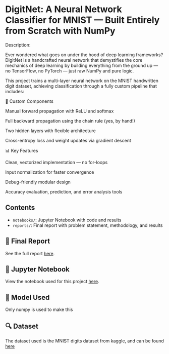 # DigitNet: A Neural Network Classifier for MNIST — Built Entirely from Scratch with NumPy

Description:

Ever wondered what goes on under the hood of deep learning frameworks? DigitNet is a handcrafted neural network that demystifies the core mechanics of deep learning by building everything from the ground up — no TensorFlow, no PyTorch — just raw NumPy and pure logic.

This project trains a multi-layer neural network on the MNIST handwritten digit dataset, achieving classification through a fully custom pipeline that includes:

🔧 Custom Components

Manual forward propagation with ReLU and softmax

Full backward propagation using the chain rule (yes, by hand!)

Two hidden layers with flexible architecture

Cross-entropy loss and weight updates via gradient descent

📊 Key Features

Clean, vectorized implementation — no for-loops

Input normalization for faster convergence

Debug-friendly modular design

Accuracy evaluation, prediction, and error analysis tools

## Contents
- `notebooks/`: Jupyter Notebook with code and results
- `reports/`: Final report with problem statement, methodology, and results

## 📄 Final Report
See the full report [here](reports/final_report.pdf).

## 📓 Jupyter Notebook
View the notebook used for this project [here](notebooks/your_notebook_name.ipynb).

## 🧠 Model Used
Only numpy is used to make this

## 🔍 Dataset
The dataset used is the MNIST digits dataset from kaggle, and can be found [here](https://www.kaggle.com/competitions/digit-recognizer/data?select=train.csv)
